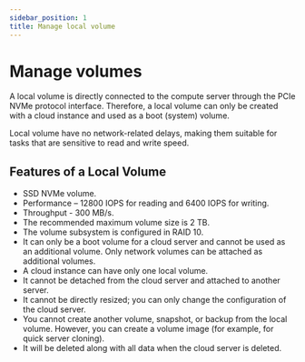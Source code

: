 ```yaml
---
sidebar_position: 1
title: Manage local volume
---
```


# Manage volumes

A local volume is directly connected to the compute server through the PCIe NVMe protocol interface. Therefore, a local volume can only be created with a cloud instance and used as a boot (system) volume.

Local volume have no network-related delays, making them suitable for tasks that are sensitive to read and write speed.

## Features of a Local Volume

- SSD NVMe volume.
- Performance – 12800 IOPS for reading and 6400 IOPS for writing.
- Throughput - 300 MB/s.
- The recommended maximum volume size is 2 TB.
- The volume subsystem is configured in RAID 10.
- It can only be a boot volume for a cloud server and cannot be used as an additional volume. Only network volumes can be attached as additional volumes.
- A cloud instance can have only one local volume.
- It cannot be detached from the cloud server and attached to another server.
- It cannot be directly resized; you can only change the configuration of the cloud server.
- You cannot create another volume, snapshot, or backup from the local volume. However, you can create a volume image (for example, for quick server cloning).
- It will be deleted along with all data when the cloud server is deleted.